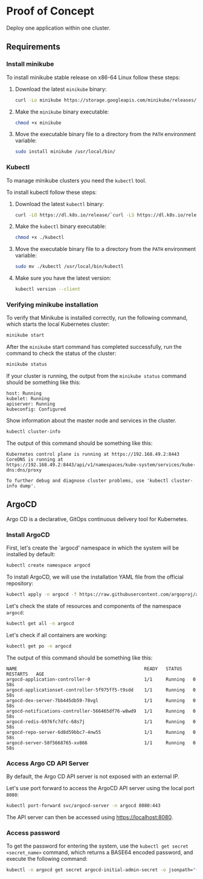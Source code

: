 # Proof of Concept

Deploy one application within one cluster.

## Requirements

### Install minikube

To install minikube stable release on x86-64 Linux follow these steps:

1. Download the latest `minikube` binary:

   ```bash
   curl -Lo minikube https://storage.googleapis.com/minikube/releases/latest/minikube-linux-amd64
   ```

2. Make the `minikube` binary executable:

   ```bash
   chmod +x minikube
   ```

3. Move the executable binary file to a directory from the `PATH` environment variable:

   ```bash
   sudo install minikube /usr/local/bin/
   ```

### Kubectl

To manage minikube clusters you need the `kubectl` tool.

To install kubectl follow these steps:

1. Download the latest `kubectl` binary:

   ```bash
   curl -LO https://dl.k8s.io/release/`curl -LS https://dl.k8s.io/release/stable.txt`/bin/linux/amd64/kubectl
   ```

2. Make the `kubectl` binary executable:

   ```bash
   chmod +x ./kubectl
   ```

3. Move the executable binary file to a directory from the `PATH` environment variable:

   ```bash
   sudo mv ./kubectl /usr/local/bin/kubectl
   ```

4. Make sure you have the latest version:

   ```bash
   kubectl version --client
   ```

### Verifying minikube installation

To verify that Minikube is installed correctly, run the following command, which starts the local Kubernetes cluster:

```bash
minikube start
```

After the `minikube` start command has completed successfully, run the command to check the status of the cluster:

```bash
minikube status
```

If your cluster is running, the output from the `minikube status` command should be something like this:

```text
host: Running
kubelet: Running
apiserver: Running
kubeconfig: Configured
```

Show information about the master node and services in the cluster.

```bash
kubectl cluster-info
```

The output of this command should be something like this:

```text
Kubernetes control plane is running at https://192.168.49.2:8443
CoreDNS is running at https://192.168.49.2:8443/api/v1/namespaces/kube-system/services/kube-dns:dns/proxy

To further debug and diagnose cluster problems, use 'kubectl cluster-info dump'.
```

## ArgoCD

Argo CD is a declarative, GitOps continuous delivery tool for Kubernetes.

### Install ArgoCD

First, let's create the `argocd' namespace in which the system will be installed by default:

```bash
kubectl create namespace argocd
```

To install ArgoCD, we will use the installation YAML file from the official repository:

```bash
kubectl apply -n argocd -f https://raw.githubusercontent.com/argoproj/argo-cd/stable/manifests/install.yaml
```

Let's check the state of resources and components of the namespace `argocd`:

```bash
kubectl get all -n argocd
```

Let's check if all containers are working:

```bash
kubectl get po -n argocd
```

The output of this command should be something like this:

```text
NAME                                               READY   STATUS    RESTARTS   AGE
argocd-application-controller-0                    1/1     Running   0          58s
argocd-applicationset-controller-5f975ff5-t9sdd    1/1     Running   0          58s
argocd-dex-server-7bb445db59-78vgl                 1/1     Running   0          58s
argocd-notifications-controller-566465df76-w8wd9   1/1     Running   0          58s
argocd-redis-6976fc7dfc-68s7j                      1/1     Running   0          58s
argocd-repo-server-6d8d59bbc7-4nw55                1/1     Running   0          58s
argocd-server-58f5668765-xv866                     1/1     Running   0          58s
```

### Access Argo CD API Server

By default, the Argo CD API server is not exposed with an external IP.

Let's use port forward to access the ArgoCD API server using the local port `8080`:

```bash
kubectl port-forward svc/argocd-server -n argocd 8080:443
```

The API server can then be accessed using <https://localhost:8080>.

### Access password

To get the password for entering the system, use the `kubectl get secret <secret_name>` command, which returns a BASE64 encoded password, and execute the following command:

```bash
kubectl -n argocd get secret argocd-initial-admin-secret -o jsonpath="{.data.password}" | base64 -d; echo
```
